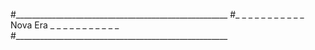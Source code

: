 #_____________________________________________________
#_ _ _ _ _ _ _ _ _ _ _ Nova Era _ _ _ _ _ _ _ _ _ _ _
#_____________________________________________________
